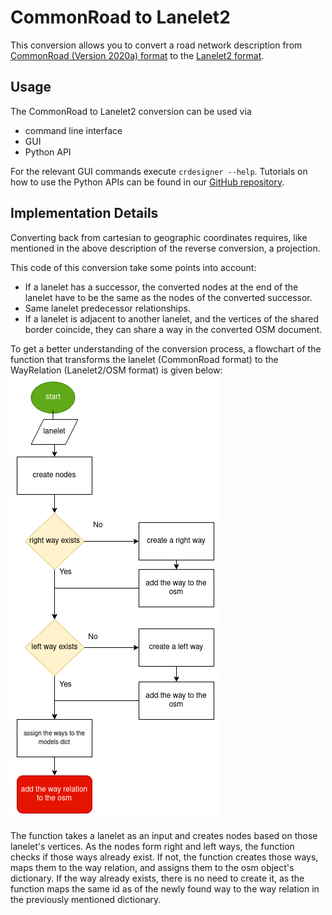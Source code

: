 # CommonRoad to Lanelet2
This conversion allows you to convert a road network description from
[CommonRoad (Version 2020a) format](https://gitlab.lrz.de/tum-cps/commonroad-scenarios/blob/master/documentation/XML_commonRoad_2020a.pdf)
to the
[Lanelet2 format](https://github.com/fzi-forschungszentrum-informatik/Lanelet2).

## Usage

The CommonRoad to Lanelet2 conversion can be used via

- command line interface
- GUI
- Python API

For the relevant GUI commands execute
``crdesigner --help``.
Tutorials on how to use the Python APIs can be found in our
[GitHub repository](https://github.com/CommonRoad/commonroad-scenario-designer/tree/develop/tutorials/conversion_examples).

## Implementation Details

Converting back from cartesian to geographic coordinates requires, like mentioned in the above description of the
reverse conversion, a projection.

This code of this conversion take some points into account:

- If a lanelet has a successor, the converted nodes at the end of the lanelet have to be the same as the nodes of the converted successor.
- Same lanelet predecessor relationships.
- If a lanelet is adjacent to another lanelet, and the vertices of the shared border coincide, they can share a way in the converted OSM document.

To get a better understanding of the conversion process, a flowchart of the function that transforms the lanelet
(CommonRoad format) to the WayRelation (Lanelet2/OSM format) is given below:
![](assets/lanelet2/Lanelet_to_way_rel_FLOWCHART.png)

The function takes a lanelet as an input and creates nodes based on those lanelet's vertices.
As the nodes form right and left ways, the function checks if those ways already exist.
If not, the function creates those ways, maps them to the way relation, and assigns them to the osm object's dictionary.
If the way already exists, there is no need to create it, as the function maps the same id as of the newly
found way to the way relation in the previously mentioned dictionary.
